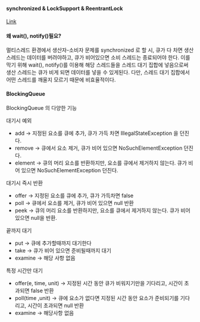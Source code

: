 #### synchronized & LockSupport & ReentrantLock
[Link](https://dkswhdgur246.tistory.com/76)

#### 왜 wait(), notify()필요?
멀티스레드 환경에서 생산자-소비자 문제를 synchronized 로 할 시, 큐가 다 차면 생산 스레드는 데이터를 버려야하고, 큐가 비어있으면 소비 스레드는 종료되어야 한다. 이를 막기 위해 wait(), notify()를 이용해 해당 스레드들을 스레드 대기 집합에 넣음으로써 생산 스레드는 큐가 비게 되면 데이터를 넣을 수 있게된다.
다만, 스레드 대기 집합에서 어떤 스레드를 깨울지 모르기 때문에 비효율적이다.

#### BlockingQueue
BlockingQueue 의 다양한 기능

대기시 예외

- add → 지정된 요소를 큐에 추가, 큐가 가득 차면 IllegalStateException 을 던진다.
- remove → 큐에서 요소 제거, 큐가 비어 있으면 NoSuchElementException 던진다.
- element → 큐의 머리 요소를 반환하지만, 요소를 큐에서 제거하지 않는다. 큐가 비어 있으면 NoSuchElementException 던진다.

대기시 즉시 반환

- offer → 지정된 요소를 큐에 추가, 큐가 가득차면 false
- poll → 큐에서 요소를 제거, 큐가 비어 있으면 null 반환
- peek → 큐의 머리 요소를 반환하지만, 요소를 큐에서 제거하지 않는다. 큐가 비어있으면 null을 반환.

끝까지 대기

- put → 큐에 추가할때까지 대기한다
- take → 큐가 비어 있으면 준비될때까지 대기
- examine → 해당 사항 없음

특정 시간만 대기

- offer(e, time, unit) → 지정된 시간 동안 큐가 비워지기만을 기다리고, 시간이 초과되면 false 반환
- poll(time ,unit) → 큐에 요소가 없다면 지정된 시간 동안 요소가 준비되기를 기다리고, 시간이 초과되면 null 반환
- examine → 해당사항 없음